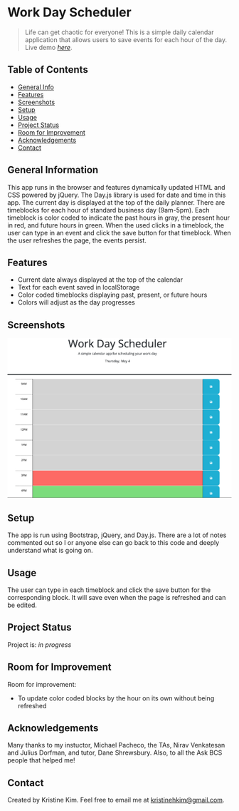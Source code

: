 # Work Day Scheduler
> Life can get chaotic for everyone! This is a simple daily calendar application that allows users to save events for each hour of the day.
> Live demo [_here_](https://kristinehkim.github.io/work-day-scheduler/). <!-- If you have the project hosted somewhere, include the link here. -->

## Table of Contents
* [General Info](#general-information)
* [Features](#features)
* [Screenshots](#screenshots)
* [Setup](#setup)
* [Usage](#usage)
* [Project Status](#project-status)
* [Room for Improvement](#room-for-improvement)
* [Acknowledgements](#acknowledgements)
* [Contact](#contact)
<!-- * [License](#license) -->


## General Information
This app runs in the browser and features dynamically updated HTML and CSS powered by jQuery.  The Day.js library is used for date and time in this app.  The current day is displayed at the top of the daily planner.  There are timeblocks for each hour of standard business day (9am-5pm).  Each timeblock is color coded to indicate the past hours in gray, the present hour in red, and future hours in green.  When the used clicks in a timeblock, the user can type in an event and click the save button for that timeblock.  When the user refreshes the page, the events persist.
<!-- You don't have to answer all the questions - just the ones relevant to your project. -->


## Features
- Current date always displayed at the top of the calendar
- Text for each event saved in localStorage
- Color coded timeblocks displaying past, present, or future hours
- Colors will adjust as the day progresses


## Screenshots
![Example screenshot](./assets/images/scheduler.png)
<!-- If you have screenshots you'd like to share, include them here. -->


## Setup
The app is run using Bootstrap, jQuery, and Day.js.  There are a lot of notes commented out so I or anyone else can go back to this code and deeply understand what is going on.


## Usage
The user can type in each timeblock and click the save button for the corresponding block.  It will save even when the page is refreshed and can be edited.


## Project Status
Project is: _in progress_ 


## Room for Improvement
Room for improvement:
- To update color coded blocks by the hour on its own without being refreshed


## Acknowledgements
Many thanks to my instuctor, Michael Pacheco, the TAs, Nirav Venkatesan and Julius Dorfman, and tutor, Dane Shrewsbury. Also, to all the Ask BCS people that helped me!


## Contact
Created by Kristine Kim.  Feel free to email me at kristinehkim@gmail.com. 


<!-- Optional -->
<!-- ## License -->
<!-- This project is open source and available under the [... License](). -->

<!-- You don't have to include all sections - just the one's relevant to your project -->
